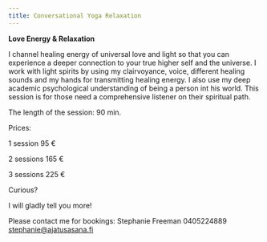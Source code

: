```yaml
---
title: Conversational Yoga Relaxation
---
```


**Love Energy & Relaxation**

I channel healing energy of universal love and light so that you can experience a deeper connection to your true higher self and the universe. I work with light spirits by using my clairvoyance, voice, different healing sounds and my hands for transmitting healing energy. I also use my deep academic psychological understanding of being a person int his world. This session is for those need a comprehensive listener on their spiritual path.


The length of the session: 90 min.


Prices:

1 session 95 €

2 sessions 165 €

3 sessions 225 €


Curious?

I will gladly tell you more!

Please contact me for bookings: 
Stephanie Freeman
0405224889 
stephanie@ajatusasana.fi
